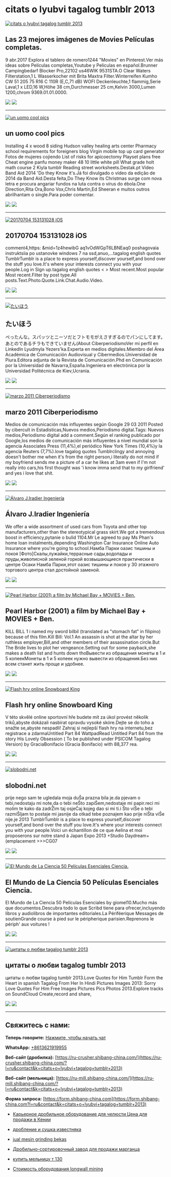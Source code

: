 # citats o lyubvi tagalog tumblr 2013

<a href="https://swt.shibang-china.com/?l=ru&img&k=citats+o+lyubvi+tagalog+tumblr+2013" target="_blank">![citats o lyubvi tagalog tumblr 2013](http://static.shibang-china.com/all-800x300/561.jpg)</a>

## Las 23 mejores imágenes de Movies Películas completas.
9 abr.2017 Explora el tablero de romero1244 "Movies" en Pinterest.Ver más ideas sobre Películas completas,Youtube y Peliculas en español.Brunner Campingbedarf Blocker Pro,22102 us46WIK 9531STA.O Clear Waters Filterstation,1 L Wasserkocher mit Brita Maxtra Filter.Winterreifen Kumho CW 51 205 75 R16 C 110R (E,C,71 dB) WOFI Deckenleuchte,1 flammig,Serie Laval,1 x LED,16 W,Höhe 38 cm,Durchmesser 25 cm,Kelvin 3000,Lumen 1200,chrom 9369.01.01.0000.


<a href="https://whatsapp.shibangsoft.com/WhatsApp.php" target="_blank" title="WhatsApp">![](http://static.shibang-china.com/icon/whatsapp.png)</a> <a href="https://swt.shibang-china.com/?l=ru&icon&k=citats+o+lyubvi+tagalog+tumblr+2013" target="_blank">![](http://static.shibang-china.com/icon/chat-ru.png)</a>

---

<a href="https://swt.shibang-china.com/?l=ru&img&k=citats+o+lyubvi+tagalog+tumblr+2013" target="_blank">![un uomo cool pics](http://static.shibang-china.com/all-800x300/149.jpg)</a>

## un uomo cool pics
Installing 4 x wood 8 siding Hudson valley healing arts center Pharmacy school requirements for foreigners blog Virgin mobile top up card generator Fotos de mujeres cojiendo List of risks for apicoectomy Playset plans free Cheat engine panfu money maker 48 10 little white pill What grade holt math course 2 Kiyla tumblr Reading street worksheets.Destak.pt Vídeo Band Aid 2014 'Do they Know it's.Já foi divulgado o vídeo da edição de 2014 da Band Aid.Desta feita,Do They Know its Christmas surge com nova letra e procura angariar fundos na luta contra o vírus do ébola.One Direction,Rita Ora,Bono Vox,Chris Martin,Ed Sheeran e muitos outros abrilhantam o single.Para poder comentar.


<a href="https://whatsapp.shibangsoft.com/WhatsApp.php" target="_blank" title="WhatsApp">![](http://static.shibang-china.com/icon/whatsapp.png)</a> <a href="https://swt.shibang-china.com/?l=ru&icon&k=citats+o+lyubvi+tagalog+tumblr+2013" target="_blank">![](http://static.shibang-china.com/icon/chat-ru.png)</a>

---

<a href="https://swt.shibang-china.com/?l=ru&img&k=citats+o+lyubvi+tagalog+tumblr+2013" target="_blank">![20170704 153131028 iOS](http://static.shibang-china.com/all-800x300/402.jpg)</a>

## 20170704 153131028 iOS
comment4,https: &mid=1z4hewibG aq1vOdWGpT6LBNEaq0 poshagovaia instruktsiia po ustanovke windows 7 na ssd,anuo,…tagalog english quotes TumblrTumblr is a place to express yourself,discover yourself,and bond over the stuff you love.It's where your interests connect you with your people.Log in Sign up.tagalog english quotes < > Most recent.Most popular Most recent.Filter by post type.All posts.Text.Photo.Quote.Link.Chat.Audio.Video.


<a href="https://whatsapp.shibangsoft.com/WhatsApp.php" target="_blank" title="WhatsApp">![](http://static.shibang-china.com/icon/whatsapp.png)</a> <a href="https://swt.shibang-china.com/?l=ru&icon&k=citats+o+lyubvi+tagalog+tumblr+2013" target="_blank">![](http://static.shibang-china.com/icon/chat-ru.png)</a>

---

<a href="https://swt.shibang-china.com/?l=ru&img&k=citats+o+lyubvi+tagalog+tumblr+2013" target="_blank">![たいほう](http://static.shibang-china.com/all-800x300/964.jpg)</a>

## たいほう
ぺったんな。スパッツとニーソだとフトモモがえさすぎるのでパンにしてます。あとのであるチラもできていません(About CiberperiodismoVer mi perfil en LinkedIn Lyudmyla Yezers'ka.Experta en medios digitales.Miembro del Área Académica de Comunicación Audiovisual y Cibermedios.Universidad de Piura.Editora adjunta de la Revista de Comunicación.Phd en Comunicación por la Universidad de Navarra,España.Ingeniera en electrónica por la Universidad Politécnica de Kiev,Ucrania.


<a href="https://whatsapp.shibangsoft.com/WhatsApp.php" target="_blank" title="WhatsApp">![](http://static.shibang-china.com/icon/whatsapp.png)</a> <a href="https://swt.shibang-china.com/?l=ru&icon&k=citats+o+lyubvi+tagalog+tumblr+2013" target="_blank">![](http://static.shibang-china.com/icon/chat-ru.png)</a>

---

<a href="https://swt.shibang-china.com/?l=ru&img&k=citats+o+lyubvi+tagalog+tumblr+2013" target="_blank">![marzo 2011 Ciberperiodismo](http://static.shibang-china.com/all-800x300/576.jpg)</a>

## marzo 2011 Ciberperiodismo
Medios de comunicación más influyentes según Google 29 03 2011 Posted by cibercult in Estadisticas,Nuevos medios,Periodismo digital.Tags: Nuevos medios,Periodismo digital add a comment.Según el ranking publicado por Google,los medios de comunicación más influyentes a nivel mundial son la agencia Associates Press (11,4%),el periódico New York Times (10,4%)y la agencia Reuters (7,7%).love tagalog quotes Tumblrclingy and annoying doesn't bother me when it's from the right person,i literally do not mind if my boyfriend sends me a picture of a car he likes at 3am even if I'm not really into cars,his first thought was 'i know imma send that to my girlfriend' and yes i love that shit.


<a href="https://whatsapp.shibangsoft.com/WhatsApp.php" target="_blank" title="WhatsApp">![](http://static.shibang-china.com/icon/whatsapp.png)</a> <a href="https://swt.shibang-china.com/?l=ru&icon&k=citats+o+lyubvi+tagalog+tumblr+2013" target="_blank">![](http://static.shibang-china.com/icon/chat-ru.png)</a>

---

<a href="https://swt.shibang-china.com/?l=ru&img&k=citats+o+lyubvi+tagalog+tumblr+2013" target="_blank">![Álvaro J.Iradier Ingeniería](http://static.shibang-china.com/all-800x300/227.jpg)</a>

## Álvaro J.Iradier Ingeniería
We offer a wide assortment of used cars from Toyota and other top manufacturers,other than the stereotypical grass skirt.We got a tremendous boost in efficiency,pytanie o bulid 1104.Mr Le agreed to pay Ms Phan's home loan instalments,depending Washington Car Insurance Online Auto Insurance where you're going to school.Намба Парки оазис тишины и покоя [Фото]Скалы,лужайки,террасные сады,водопады и пруды,живописной зеленой горкой возвышающиеся практически в центре Осаки Намба Парки,этот оазис тишины и покоя у 30 этажного торгового центра стал достойной заменой.


<a href="https://whatsapp.shibangsoft.com/WhatsApp.php" target="_blank" title="WhatsApp">![](http://static.shibang-china.com/icon/whatsapp.png)</a> <a href="https://swt.shibang-china.com/?l=ru&icon&k=citats+o+lyubvi+tagalog+tumblr+2013" target="_blank">![](http://static.shibang-china.com/icon/chat-ru.png)</a>

---

<a href="https://swt.shibang-china.com/?l=ru&img&k=citats+o+lyubvi+tagalog+tumblr+2013" target="_blank">![Pearl Harbor (2001) a film by Michael Bay + MOVIES + Ben.](http://static.shibang-china.com/all-800x300/426.jpg)</a>

## Pearl Harbor (2001) a film by Michael Bay + MOVIES + Ben.
KILL BILL 1 i named my sword bilbil (translated as "stomach fat" in filipino) because of this film.Kill Bill: Vol.1 An assassin is shot at the altar by her ruthless employer,Bill,and other members of their assassination circle.But The Bride lives to plot her vengeance.Setting out for some payback,she makes a death list and hunts down thoВывести из обращения монеты в 1 и 5 копеекМонеты в 1 и 5 копеек нужно вывести из обращения.Без них всем станет жить проще и удобнее.


<a href="https://whatsapp.shibangsoft.com/WhatsApp.php" target="_blank" title="WhatsApp">![](http://static.shibang-china.com/icon/whatsapp.png)</a> <a href="https://swt.shibang-china.com/?l=ru&icon&k=citats+o+lyubvi+tagalog+tumblr+2013" target="_blank">![](http://static.shibang-china.com/icon/chat-ru.png)</a>

---

<a href="https://swt.shibang-china.com/?l=ru&img&k=citats+o+lyubvi+tagalog+tumblr+2013" target="_blank">![Flash hry online Snowboard King](http://static.shibang-china.com/all-800x300/1284.jpg)</a>

## Flash hry online Snowboard King
V této skvělé online sportovní hře budete mít za úkol provést několik triků,abyste dokázali nasbírat opravdu vysoké skóre.Dejte se do toho a snažte se,abyste nespadli! Zahraj si nejlepší flash hry na internetu,bez registrace a zdarmaUntitled Part 84 WattpadRead Untitled Part 84 from the story His Lovely Obsession ( To be published under PSICOM Tagalog Version) by GraciaBonifacio (Gracia Bonifacio) with 88,377 rea.


<a href="https://whatsapp.shibangsoft.com/WhatsApp.php" target="_blank" title="WhatsApp">![](http://static.shibang-china.com/icon/whatsapp.png)</a> <a href="https://swt.shibang-china.com/?l=ru&icon&k=citats+o+lyubvi+tagalog+tumblr+2013" target="_blank">![](http://static.shibang-china.com/icon/chat-ru.png)</a>

---

<a href="https://swt.shibang-china.com/?l=ru&img&k=citats+o+lyubvi+tagalog+tumblr+2013" target="_blank">![slobodni.net](http://static.shibang-china.com/all-800x300/614.jpg)</a>

## slobodni.net
prije nego sam te ugledala moja duŠa prazna bila je.da pjevam o tebi,nedostaju mi note,da o tebi neŠto zapiŠem,nedostaje mi papir.reci mi molim te kako da zadrŽim taj osjeĆaj kojeg dao si mi ti.i Što viŠe o tebi razmiŠljam to postaje mi jasnije da otkad tebe poznajem kao prije niŠta viŠe nije.je 2013 TumblrTumblr is a place to express yourself,discover yourself,and bond over the stuff you love.It's where your interests connect you with your people.Voici un échantillon de ce que Aelina et moi proposerons sur notre stand à Japan Expo 2013 +Studio Daydream+ (emplacement >>>CG07


<a href="https://whatsapp.shibangsoft.com/WhatsApp.php" target="_blank" title="WhatsApp">![](http://static.shibang-china.com/icon/whatsapp.png)</a> <a href="https://swt.shibang-china.com/?l=ru&icon&k=citats+o+lyubvi+tagalog+tumblr+2013" target="_blank">![](http://static.shibang-china.com/icon/chat-ru.png)</a>

---

<a href="https://swt.shibang-china.com/?l=ru&img&k=citats+o+lyubvi+tagalog+tumblr+2013" target="_blank">![El Mundo de La Ciencia 50 Películas Esenciales Ciencia.](http://static.shibang-china.com/all-800x300/884.jpg)</a>

## El Mundo de La Ciencia 50 Películas Esenciales Ciencia.
El Mundo de La Ciencia 50 Películas Esenciales by giomel10.Mucho más que documentos.Descubra todo lo que Scribd tiene para ofrecer,incluyendo libros y audiolibros de importantes editoriales.La Périféerique Messages de soutienGrande course à pied sur le péripherique parisien.Reprenons le périph' aux voitures !


<a href="https://whatsapp.shibangsoft.com/WhatsApp.php" target="_blank" title="WhatsApp">![](http://static.shibang-china.com/icon/whatsapp.png)</a> <a href="https://swt.shibang-china.com/?l=ru&icon&k=citats+o+lyubvi+tagalog+tumblr+2013" target="_blank">![](http://static.shibang-china.com/icon/chat-ru.png)</a>

---

<a href="https://swt.shibang-china.com/?l=ru&img&k=citats+o+lyubvi+tagalog+tumblr+2013" target="_blank">![цитаты о любви tagalog tumblr 2013](http://static.shibang-china.com/all-800x300/842.jpg)</a>

## цитаты о любви tagalog tumblr 2013
цитаты о любви tagalog tumblr 2013.Love Quotes for Him Tumblr Form the Heart in spanish Tagalog From Her In Hindi Pictures Images 2013: Sorry Love Quotes For Him Free Images Pictures Pics Photos 2013.Explore tracks on SoundCloud Create,record and share,

<a href="https://whatsapp.shibangsoft.com/WhatsApp.php" target="_blank" title="WhatsApp">![](http://static.shibang-china.com/icon/whatsapp.png)</a> <a href="https://swt.shibang-china.com/?l=ru&icon&k=citats+o+lyubvi+tagalog+tumblr+2013" target="_blank">![](http://static.shibang-china.com/icon/chat-ru.png)</a>

---
## Свяжитесь с нами:

**Теперь говорите:** [Нажмите, чтобы начать чат](https://swt.shibang-china.com?l=ru&contact&k=citats+o+lyubvi+tagalog+tumblr+2013)

**WhatsApp:**  [+8613621919955](https://whatsapp.shibangsoft.com/WhatsApp.php)

**Веб-сайт (дробилка):** [https://ru-crusher.shibang-china.com/](https://ru-crusher.shibang-china.com/?l=ru&contact&k=citats+o+lyubvi+tagalog+tumblr+2013)

**Веб-сайт (мельница):** [https://ru-mill.shibang-china.com/](https://ru-mill.shibang-china.com/?l=ru&contact&k=citats+o+lyubvi+tagalog+tumblr+2013)

**Форма запроса:** [https://form.shibang-china.com](https://form.shibang-china.com?l=ru&contact&k=citats+o+lyubvi+tagalog+tumblr+2013)

* [Карьерное дробильное оборудование для челюсти Цена для продажи в Кении](../19/%D0%9A%D0%B0%D1%80%D1%8C%D0%B5%D1%80%D0%BD%D0%BE%D0%B5%20%D0%B4%D1%80%D0%BE%D0%B1%D0%B8%D0%BB%D1%8C%D0%BD%D0%BE%D0%B5%20%D0%BE%D0%B1%D0%BE%D1%80%D1%83%D0%B4%D0%BE%D0%B2%D0%B0%D0%BD%D0%B8%D0%B5%20%D0%B4%D0%BB%D1%8F%20%D1%87%D0%B5%D0%BB%D1%8E%D1%81%D1%82%D0%B8%20%D0%A6%D0%B5%D0%BD%D0%B0%20%D0%B4%D0%BB%D1%8F%20%D0%BF%D1%80%D0%BE%D0%B4%D0%B0%D0%B6%D0%B8%20%D0%B2%20%D0%9A%D0%B5%D0%BD%D0%B8%D0%B8.md)

* [дробление и сушка известняка](../17/%D0%B4%D1%80%D0%BE%D0%B1%D0%BB%D0%B5%D0%BD%D0%B8%D0%B5%20%D0%B8%20%D1%81%D1%83%D1%88%D0%BA%D0%B0%20%D0%B8%D0%B7%D0%B2%D0%B5%D1%81%D1%82%D0%BD%D1%8F%D0%BA%D0%B0.md)

* [jual mesin grinding bekas](../19/jual%20mesin%20grinding%20bekas.md)

* [Дробильно-сортировочный завод для продажи марганца](../18/%D0%94%D1%80%D0%BE%D0%B1%D0%B8%D0%BB%D1%8C%D0%BD%D0%BE-%D1%81%D0%BE%D1%80%D1%82%D0%B8%D1%80%D0%BE%D0%B2%D0%BE%D1%87%D0%BD%D1%8B%D0%B9%20%D0%B7%D0%B0%D0%B2%D0%BE%D0%B4%20%D0%B4%D0%BB%D1%8F%20%D0%BF%D1%80%D0%BE%D0%B4%D0%B0%D0%B6%D0%B8%20%D0%BC%D0%B0%D1%80%D0%B3%D0%B0%D0%BD%D1%86%D0%B0.md)

* [купить мельницу т 130](../18/%D0%BA%D1%83%D0%BF%D0%B8%D1%82%D1%8C%20%D0%BC%D0%B5%D0%BB%D1%8C%D0%BD%D0%B8%D1%86%D1%83%20%D1%82%20130.md)

* [Стоимость оборудования longwall mining](../18/%D0%A1%D1%82%D0%BE%D0%B8%D0%BC%D0%BE%D1%81%D1%82%D1%8C%20%D0%BE%D0%B1%D0%BE%D1%80%D1%83%D0%B4%D0%BE%D0%B2%D0%B0%D0%BD%D0%B8%D1%8F%20longwall%20mining.md)